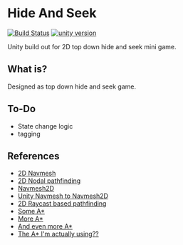 # Hide And Seek
[![Build Status](https://api.travis-ci.com/reakain/Hide-And-Seek.svg?branch=master)](https://travis-ci.com/reakain/Hide-And-Seek)
[![unity version](https://img.shields.io/badge/unity%20version-2019.1.14f1-green.svg)]()

Unity build out for 2D top down hide and seek mini game.

## What is?
Designed as top down hide and seek game. 

## To-Do
 - State change logic
 - tagging

## References
 - [2D Navmesh](https://github.com/7ark/Unity-Pathfinding)
 - [2D Nodal pathfinding](http://www.jgallant.com/nodal-pathfinding-in-unity-2d-with-a-in-non-grid-based-games/)
 - [Navmesh2D](https://noobtuts.com/unity/navigation2d)
 - [Unity Navmesh to Navmesh2D](https://github.com/h8man/NavMeshPlus)
 - [2D Raycast based pathfinding](https://answers.unity.com/questions/47618/ray-based-pathfinding.html)
 - [Some A*](https://gist.github.com/keithcollins/307c3335308fea62db2731265ab44c06)
 - [More A*](https://gist.github.com/DanBrooker/1f8855367ae4add40792)
 - [And even more A*](https://www.redblobgames.com/pathfinding/a-star/introduction.html)
 - [The A* I'm actually using??](https://www.arongranberg.com/astar/)